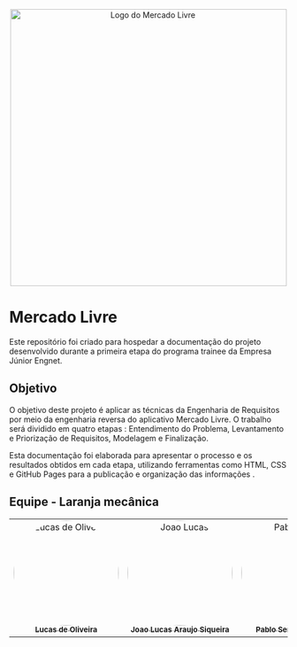 
<div style="text-align: center;">
    <img src="https://logodownload.org/wp-content/uploads/2016/08/mercado-livre-logo-0-1536x1536.png" alt="Logo do Mercado Livre" width="500">
</div>

# Mercado Livre 

Este repositório foi criado para hospedar a documentação do projeto desenvolvido durante a primeira etapa do programa trainee da Empresa Júnior Engnet.

## Objetivo
O objetivo deste projeto é aplicar as técnicas da Engenharia de Requisitos por meio da engenharia reversa do aplicativo Mercado Livre. O trabalho será dividido em quatro etapas : Entendimento do Problema, Levantamento e Priorização de Requisitos, Modelagem e Finalização.

Esta documentação foi elaborada para apresentar o processo e os resultados obtidos em cada etapa, utilizando ferramentas como HTML, CSS e GitHub Pages para a publicação e organização das informações .



## Equipe - Laranja mecânica

<center>
<table>
  <tr>
    <td align="center">
      <a href="https://github.com/LucasOliveiraDiasMarquesFerreira">
        <img src="https://avatars.githubusercontent.com/u/100947807?v=4" width="190" style="border-radius: 50%;" alt="Lucas de Oliveira"/>
        <br/><sub><b>Lucas de Oliveira </b></sub>
      </a>
    </td>
    <td align="center">
      <a href="https://github.com/jlucasiqueira">
        <img src="https://avatars.githubusercontent.com/u/143570377?v=4" width="190" style="border-radius: 50%;" alt="Joao Lucas"/>
        <br/><sub><b>Joao Lucas Araujo Siqueira
</b></sub>
      </a>
    </td>
    <td align="center">
      <a href="https://github.com/Pabloserrapxx">
        <img src="https://github.com/Pabloserrapxx.png" width="190" style="border-radius: 50%;" alt="Pablo Serra"/>
        <br/><sub><b>Pablo Serra Carvalho</b></sub>
      </a>
    </td>
     <td align="center">
      <a href="https://github.com/Dev-Gabriel-Lima">
        <img src="https://avatars.githubusercontent.com/u/156694363?v=4" width="190" style="border-radius: 50%;" alt="Gabriel de Oliveira"/>
        <br/><sub><b>Gabriel de Oliveira Lima</b></sub>
      </a>
    </td>
  </tr>
</table>
</center>